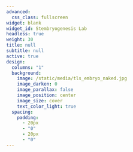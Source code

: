 ```yaml
---
advanced:
  css_class: fullscreen
widget: blank
widget_id: Stembryogenesis Lab
headless: true
weight: 30
title: null
subtitle: null
active: true
design:
  columns: "1"
  background:
    image: /static/media/tls_embryo_naked.jpg
    image_darken: 0
    image_parallax: false
    image_position: center
    image_size: cover
    text_color_light: true
  spacing:
    padding:
      - 20px
      - "0"
      - 20px
      - "0"
---
```

